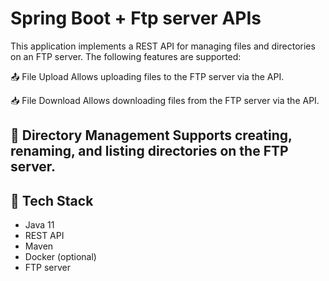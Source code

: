 # Spring Boot + Ftp server APIs

This application implements a REST API for managing files and directories on an FTP server. The following features are supported:

📤 File Upload
Allows uploading files to the FTP server via the API.

📥 File Download
Allows downloading files from the FTP server via the API.

📂 Directory Management
Supports creating, renaming, and listing directories on the FTP server.
---

## 🧰 Tech Stack

- Java 11
- REST API
- Maven
- Docker (optional)
- FTP server